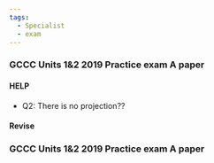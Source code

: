 ```yaml
---
tags:
  - Specialist
  - exam
---
```

### GCCC Units 1&2 2019 Practice exam A paper
#### HELP
- Q2: There is no projection??


#### Revise


### GCCC Units 1&2 2019 Practice exam A paper